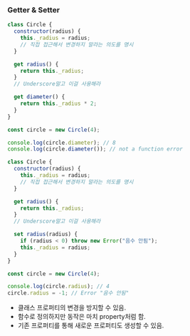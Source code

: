 ### Getter & Setter

```js
class Circle {
  constructor(radius) {
    this._radius = radius;
    // 직접 접근해서 변경하지 말라는 의도를 명시
  }

  get radius() {
    return this._radius;
  }
  // Underscore말고 이걸 사용해라

  get diameter() {
    return this._radius * 2;
  }
}

const circle = new Circle(4);

console.log(circle.diameter); // 8
console.log(circle.diameter()); // not a function error
```

```js
class Circle {
  constructor(radius) {
    this._radius = radius;
    // 직접 접근해서 변경하지 말라는 의도를 명시
  }

  get radius() {
    return this._radius;
  }
  // Underscore말고 이걸 사용해라

  set radius(radius) {
    if (radius < 0) throw new Error("음수 안됨");
    this._radius = radius;
  }
}

const circle = new Circle(4);

console.log(circle.radius); // 4
circle.radius = -1; // Error "음수 안됨"
```

- 클래스 프로퍼티의 변경을 방지할 수 있음.
- 함수로 정의하지만 동작은 마치 property처럼 함.
- 기존 프로퍼티를 통해 새로운 프로퍼티도 생성할 수 있음.
